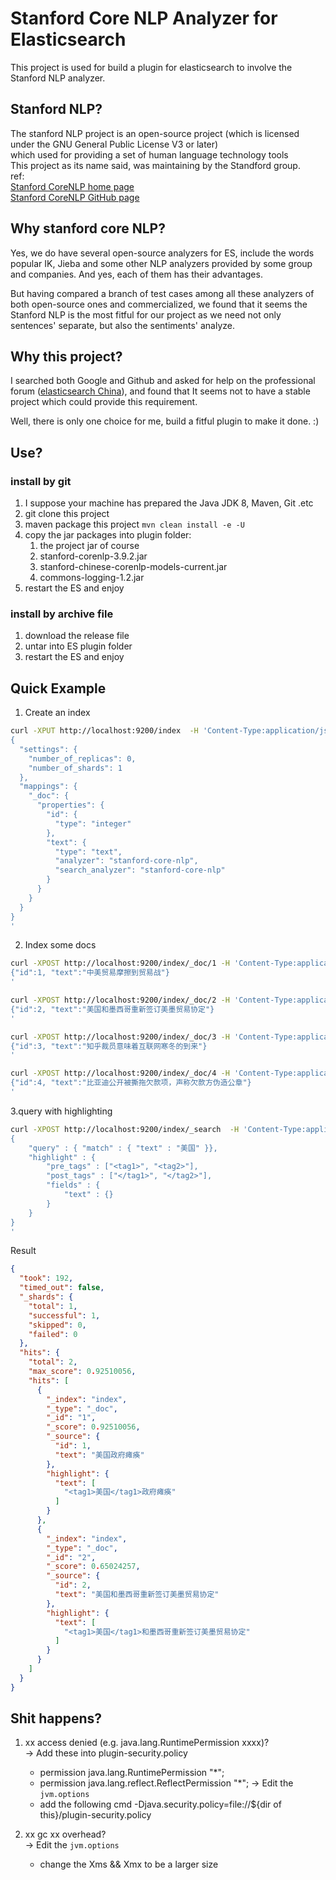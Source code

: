 # Stanford Core NLP Analyzer for Elasticsearch

This project is used for build a plugin for elasticsearch to involve the Stanford NLP analyzer.

## Stanford NLP?

The stanford NLP project is an open-source project (which is licensed under the GNU General Public License V3 or later)\
which used for providing a set of human language technology tools\
This project as its name said, was maintaining by the Standford group.\
ref:\
[Stanford CoreNLP home page](https://stanfordnlp.github.io/CoreNLP/index.html)\
[Stanford CoreNLP GitHub page](https://github.com/stanfordnlp/CoreNLP)

## Why stanford core NLP?

Yes, we do have several open-source analyzers for ES, include the words popular IK, Jieba and
some other NLP analyzers provided by some group and companies.
And yes, each of them has their advantages.

But having compared a branch of test cases among all these analyzers of both open-source ones and commercialized,
we found that it seems the Stanford NLP is the most fitful for our project as we need not only sentences' separate,
but also the sentiments' analyze.

## Why this project?

I searched both Google and Github and asked for help on the professional forum
([elasticsearch China](https://elasticsearch.cn/)),
and found that It seems not to have a stable project which could provide this requirement.

Well, there is only one choice for me, build a fitful plugin to make it done. :)

## Use?

### install by git
1. I suppose your machine has prepared the Java JDK 8, Maven, Git .etc
2. git clone this project
3. maven package this project `mvn clean install -e -U`
4. copy the jar packages into plugin folder:
    1. the project jar of course
    1. stanford-corenlp-3.9.2.jar
    1. stanford-chinese-corenlp-models-current.jar
    1. commons-logging-1.2.jar
4. restart the ES and enjoy

### install by archive file
1. download the release file
2. untar into ES plugin folder
3. restart the ES and enjoy
 
## Quick Example
1. Create an index
```bash
curl -XPUT http://localhost:9200/index  -H 'Content-Type:application/json' -d'
{
  "settings": {
    "number_of_replicas": 0,
    "number_of_shards": 1
  },
  "mappings": {
    "_doc": {
      "properties": {
        "id": {
          "type": "integer"
        },
        "text": {
          "type": "text",
          "analyzer": "stanford-core-nlp",
          "search_analyzer": "stanford-core-nlp"
        }
      }
    }
  }
}
'
```

2. Index some docs
```bash
curl -XPOST http://localhost:9200/index/_doc/1 -H 'Content-Type:application/json' -d'
{"id":1, "text":"中美贸易摩擦到贸易战"}
'
```

```bash
curl -XPOST http://localhost:9200/index/_doc/2 -H 'Content-Type:application/json' -d'
{"id":2, "text":"美国和墨西哥重新签订美墨贸易协定"}
'
```

```bash
curl -XPOST http://localhost:9200/index/_doc/3 -H 'Content-Type:application/json' -d'
{"id":3, "text":"知乎裁员意味着互联网寒冬的到来"}
'
```

```bash
curl -XPOST http://localhost:9200/index/_doc/4 -H 'Content-Type:application/json' -d'
{"id":4, "text":"比亚迪公开被撕拖欠款项，声称欠款方伪造公章"}
'
```

3.query with highlighting

```bash
curl -XPOST http://localhost:9200/index/_search  -H 'Content-Type:application/json' -d'
{
    "query" : { "match" : { "text" : "美国" }},
    "highlight" : {
        "pre_tags" : ["<tag1>", "<tag2>"],
        "post_tags" : ["</tag1>", "</tag2>"],
        "fields" : {
            "text" : {}
        }
    }
}
'
```

Result
```json
{
  "took": 192,
  "timed_out": false,
  "_shards": {
    "total": 1,
    "successful": 1,
    "skipped": 0,
    "failed": 0
  },
  "hits": {
    "total": 2,
    "max_score": 0.92510056,
    "hits": [
      {
        "_index": "index",
        "_type": "_doc",
        "_id": "1",
        "_score": 0.92510056,
        "_source": {
          "id": 1,
          "text": "美国政府瘫痪"
        },
        "highlight": {
          "text": [
            "<tag1>美国</tag1>政府瘫痪"
          ]
        }
      },
      {
        "_index": "index",
        "_type": "_doc",
        "_id": "2",
        "_score": 0.65024257,
        "_source": {
          "id": 2,
          "text": "美国和墨西哥重新签订美墨贸易协定"
        },
        "highlight": {
          "text": [
            "<tag1>美国</tag1>和墨西哥重新签订美墨贸易协定"
          ]
        }
      }
    ]
  }
}
```

## Shit happens?
1. xx access denied (e.g. java.lang.RuntimePermission xxxx)?\
-> Add these into plugin-security.policy
    *   permission java.lang.RuntimePermission "*";
    *   permission java.lang.reflect.ReflectPermission "*";
-> Edit the `jvm.options `
    *   add the following cmd
        -Djava.security.policy=file://${dir of this}/plugin-security.policy

2. xx gc xx overhead?\
-> Edit the `jvm.options`
    *   change the Xms && Xmx to be a larger size
    

